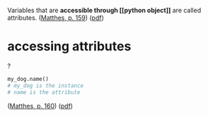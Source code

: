 Variables that are **accessible through [[python object]]** are called attributes. ([Matthes, p. 159](zotero://select/library/items/SSLQAI3E)) ([pdf](zotero://open-pdf/library/items/D9X5UPWD?page=197&annotation=ZVQSH5WF)) <!--SR:!2023-03-15,3,250-->

# accessing attributes 
?
```python 
my_dog.name() 
# my_dog is the instance 
# name is the attribute 
```
([Matthes, p. 160](zotero://select/library/items/SSLQAI3E)) ([pdf](zotero://open-pdf/library/items/D9X5UPWD?page=198&annotation=VF9X3EUZ)) <!--SR:!2023-03-15,3,250-->
